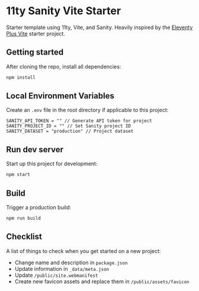 # 11ty Sanity Vite Starter

Starter template using 11ty, Vite, and Sanity. Heavily inspired by the [Eleventy Plus Vite](https://github.com/matthiasott/eleventy-plus-vite) starter project.

## Getting started

After cloning the repo, install all dependencies:

```sh
npm install
```

## Local Environment Variables

Create an `.env` file in the root directory if applicable to this project:

```
SANITY_API_TOKEN = "" // Generate API token for project
SANITY_PROJECT_ID = "" // Set Sanity project ID
SANITY_DATASET = "production" // Project dataset
```

## Run dev server

Start up this project for development:

```sh
npm start
```

## Build

Trigger a production build:

```sh
npm run build
```

## Checklist

A list of things to check when you get started on a new project:

- Change name and description in `package.json`
- Update information in `_data/meta.json`
- Update `/public/site.webmanifest`
- Create new favicon assets and replace them in `/public/assets/favicon`
